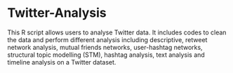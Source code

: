 # Twitter-Analysis
This R script allows users to analyse Twitter data. It includes codes to clean the data and perform different analysis including descriptive, retweet network analysis, mutual friends networks, user-hashtag networks, structural topic modelling (STM), hashtag analysis, text analysis and timeline analysis on a Twitter dataset.
